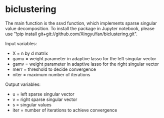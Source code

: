 # biclustering
The main function is the ssvd function, which implements sparse singular value decomposition. 
To install the package in Jupyter notebook, please use
"!pip install git+git://github.com/XingyuYan/biclustering.git".

Input variables: 
* X = n by d matrix
* gamu = weight parameter in adaptive lasso for the left singular vector
* gamv = weight parameter in adaptive lasso for the right singular vector
* merr = threshold to decide convergence
* niter = maximum number of iterations

Output variables:
* u = left sparse singular vector
* v = right sparse singular vector
* s = singular values
* iter = number of iterations to achieve convergence

